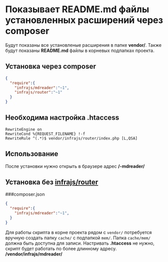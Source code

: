 # Показывает README.md файлы установленных расширений через composer

Будут показаны все установленые расширения в папке **vendor/**.
Также будут показаны **README.md** файлы в корневых подпапках проекта.

## Установка через composer

```json
{
  "require":{
    "infrajs/mdreader":"~1",
	"infrajs/router":"~1"
  }
}
```
## Необходима настройка .htaccess

```
RewriteEngine on
RewriteCond %{REQUEST_FILENAME} !-f
RewriteRule ^(.*)$ vendor/infrajs/router/index.php [L,QSA]
```

## Использование
После установки нужно открыть в браузере адрес **/-mdreader/**

## Установка без [infrajs/router](https://github.com/infrajs/router)

###composer.json

```json
{
  "require":{
    "infrajs/mdreader":"~1",
  }
}
```

Для работы скрипта в корне проекта рядом с ```vendor/``` потребуется вручную создать папку ```cache/``` с подпапкой ```mem/```. Папка ```cache/mem/``` должна быть доступна для записи.
Настривать **.htaccess** не нужно, скрипт будет работать по более длинному адресу. **/vendor/infrajs/mdreader/**





